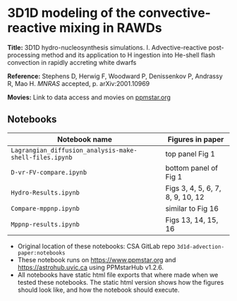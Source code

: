 # 3D1D modeling of the convective-reactive mixing in RAWDs
  
**Title:** 3D1D hydro-nucleosynthesis simulations. I. Advective-reactive  post-processing method and its application to H ingestion into He-shell flash convection in rapidly accreting white dwarfs
  
**Reference:**  Stephens D, Herwig F, Woodward P, Denissenkov P, Andrassy R, Mao H. _MNRAS_ accepted, p. arXiv:2001.10969

**Movies:**  Link to data access and movies on [ppmstar.org](https://www.ppmstar.org/index.html#stephens21)


## Notebooks

 Notebook name | Figures in paper
 --------------|-----------------
`Lagrangian_diffusion_analysis-make-shell-files.ipynb` | top panel Fig 1 
`D-vr-FV-compare.ipynb`    | bottom panel of Fig 1
`Hydro-Results.ipynb`      | Figs 3,  4, 5, 6, 7, 8, 9, 10, 12
`Compare-mppnp.ipynb`      | similar to Fig 16
`Mppnp-results.ipynb`      | Figs 13, 14, 15, 16

* Original location of these notebooks: CSA GitLab repo `3d1d-advection-paper:notebooks`
* These notebook runs on https://www.ppmstar.org and https://astrohub.uvic.ca using PPMstarHub v1.2.6.
* All notebooks have static html file exports that where made when we tested these notebooks. The static html version shows how the figures should look like, and how the notebook should execute.